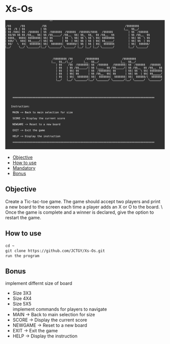 # Xs-Os
![](resources/TicTacToe.png)

* [Objective](#objective)
* [How to use](#how-to-use)
* [Mandatory](#mandatory)
* [Bonus](#bonus)

## Objective
Create a Tic-tac-toe game. The game should accept two players and print \
a new board to the screen each time a player adds an X or O to the board. \ 
Once the game is complete and a winner is declared, give the option to restart the game. 

## How to use

```
cd ~
git clone https://github.com/JCTGY/Xs-Os.git
run the program
```

## Bonus
implement differnt size of board 
* Size 3X3
* Size 4X4
* Size 5X5\
implement commands for players to navigate 
* MAIN -> Back to main selection for size
* SCORE -> Display the current score
* NEWGAME -> Reset to a new board
* EXIT -> Exit the game
* HELP -> Display the instruction
